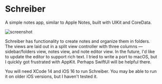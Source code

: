 # Schreiber

A simple notes app, similar to Apple Notes, built with UIKit and CoreData.

![screenshot](https://github.com/Arvonit/Schreiber/assets/27634841/63ebfa35-74fa-4854-8481-585df6f6eb67)

Schreiber has functionality to create notes and organize them in folders. The views are laid out
in a split view controller with three columns — sidebar/folders view, notes view, and note editor
view. In the future, I'd like to update the editor to support rich text. I tried to write a port 
to macOS, but I quickly got frustrated with AppKit. Perhaps SwiftUI will be helpful there.

You will need XCode 14 and iOS 16 to run Schreiber. You may be able to run it on older iOS 
versions, but I haven't tested it.
